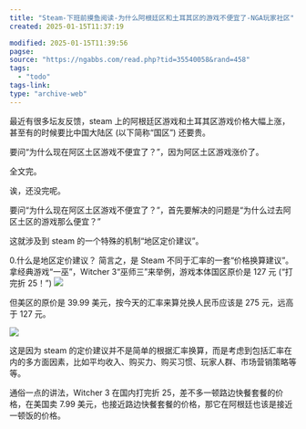```yaml
---
title: "Steam-下班前摸鱼阅读-为什么阿根廷区和土耳其区的游戏不便宜了-NGA玩家社区"
created: 2025-01-15T11:37:19

modified: 2025-01-15T11:39:56
pagse:
source: "https://ngabbs.com/read.php?tid=35540058&rand=458"
tags:
  - "todo"
tags-link:
type: "archive-web"
---
```


最近有很多坛友反馈，steam 上的阿根廷区游戏和土耳其区游戏价格大幅上涨，甚至有的时候要比中国大陆区 (以下简称“国区”) 还要贵。

要问“为什么现在阿区土区游戏不便宜了？”，因为阿区土区游戏涨价了。

全文完。

诶，还没完呢。

要问“为什么现在阿区土区游戏不便宜了？”，首先要解决的问题是“为什么过去阿区土区的游戏那么便宜？”

这就涉及到 steam 的一个特殊的机制“地区定价建议”。

0.什么是地区定价建议？
简言之，是 Steam 不同于汇率的一套“价格换算建议”。
拿经典游戏“一巫”，Witcher 3“巫师三”来举例，游戏本体国区原价是 127 元 (“打完折 25！”)
![](https://img.nga.178.com/attachments/mon_202303/02/biQ9tzs-hvnhKlT3cSxh-58.png)

但美区的原价是 39.99 美元，按今天的汇率来算兑换人民币应该是 275 元，远高于 127 元。

![](https://img.nga.178.com/attachments/mon_202303/02/biQ9tzt-51u0KqT3cSxu-5d.png)

这是因为 steam 的定价建议并不是简单的根据汇率换算，而是考虑到包括汇率在内的多方面因素，比如平均收入、购买力、购买习惯、玩家人群、市场营销策略等等。

通俗一点的讲法，Witcher 3 在国内打完折 25，差不多一顿路边快餐套餐的价格，在美国卖 7.99 美元，也接近路边快餐套餐的价格，那它在阿根廷也该是接近一顿饭的价格。
